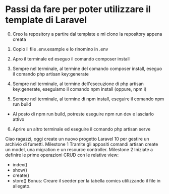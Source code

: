 # Passi da fare per poter utilizzare il template di Laravel

0. Creo la repository a partire dal template e mi clono la repository appena creata

1. Copio il file .env.example e lo rinomino in .env

2. Apro il terminale ed eseguo il comando composer install

3. Sempre nel terminale, al termine del comando composer install, eseguo il comando php artisan key:generate

4. Sempre nel terminale, al termine dell'esecuzione di php artisan key:generate, eseguiamo il comando npm install (oppure, npm i)

5. Sempre nel terminale, al termine di npm install, eseguire il comando npm run build
- Al posto di npm run build, potreste eseguire npm run dev e lasciarlo attivo

6. Aprire un altro terminale ed eseguire il comando php artisan serve


Ciao ragazzi,
oggi create un nuovo progetto Laravel 10 per gestire un archivio di fumetti.
Milestone 1
Tramite gli appositi comandi artisan create un model, una migration e un resource controller.
Milestone 2
Iniziate a definire le prime operazioni CRUD con le relative view:
- index()
- show()
- create()
- store()
Bonus:
Creare il seeder per la tabella comics utilizzando il file in allegato.